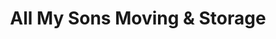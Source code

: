 ---
title: "All My Sons Moving & Storage"
url: /south-salt-lake/all-my-sons-moving-und-storage/
shop: Mieten
---